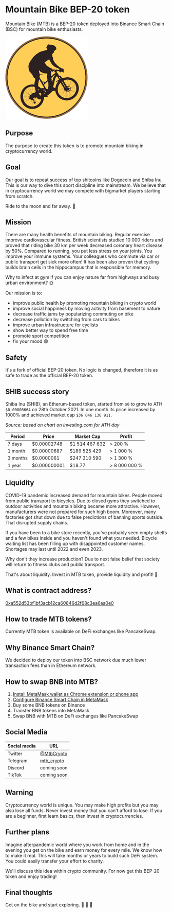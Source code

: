 # Mountain Bike BEP-20 token
Mountain Bike (MTB) is a BEP-20 token deployed into Binance Smart Chain (BSC) for mountain bike enthusiasts.

![MTB token](images/mtbcoin_256x256.png)

## Purpose

The purpose to create this token is to promote mountain biking in cryptocurrency world.

## Goal

Our goal is to repeat success of top shitcoins like Dogecoin and Shiba Inu. This is our way to dive this sport discipline into mainstream. We believe that in cryptocurrency world we may compete with bigmarket players starting from scratch.

Ride to the moon and far away. :rocket:

## Mission

There are many health benefits of mountain biking. Regular exercise improve cardiovascular fitness. British scientists studied 10 000 riders and proved that riding bike 30 km per week decreased coronary heart disease by 50%. Compared to running, you put less stress on your joints. You improve your immune systems. Your colleagues who commute via car or public transport get sick more often! It has been also proven that cycling builds brain cells in the hippocampus that is responsible for memory.

Why to infect at gym if you can enjoy nature far from highways and busy urban environment? :sun_with_face:

Our mission is to:
* improve public health by promoting mountain biking in crypto world
* improve social happiness by moving activity from basement to nature
* decrease traffic jams by popularizing commuting on bike
* decrease pollution by switching from cars to bikes
* improve urban infrastructure for cyclists
* show better way to spend free time
* promote sport competition
* fix your mood :smiley:

## Safety

It's a fork of official BEP-20 token. No logic is changed, therefore it is as safe to trade as the official BEP-20 token.

## SHIB success story

Shiba Inu (SHIB), an Etherum-based token, started from `$0` to grow to ATH `$0.00008664` on 28th October 2021. In one month its price increased by 1000% and achieved market cap `$36 046 130 911`.

_Source: based on chart on investing.com for ATH day_

| Period | Price | Market Cap | Profit |
| ------ | ----- | ---------- | ------ |
| 7 days | $0.00002748 | $1 514 467 632 | > 200 % |
| 1 month | $0.00000687 | $189 525 429 | > 1 000 % |
| 3 months | $0.0000061 | $247 310 590 | > 1 300 % |
| 1 year | $0.000000001 | $18.77 | > 8 000 000 % |

## Liquidity

COVID-19 pandemic increased demand for mountain bikes. People moved from public transport to bicycles. Due to closed gyms they switched to outdoor activities and mountain biking became more attractive. However, manufacturers were not prepared for such high boom. Moreover, many factories got shut down due to false predictions of banning sports outside. That disrupted supply chains.

If you have been to a bike store recently, you’ve probably seen empty shelfs and a few bikes inside and you haven't found what you needed. Bicycle waiting list has been filling up with disappointed customer names. Shortages may last until 2022 and even 2023.

Why don't they increase production? Due to next false belief that society will return to fitness clubs and public transport.

That's about liquidity. Invest in MTB token, provide liquidity and profit! :money_with_wings:

## What is contract address?

[0xa552d53bf1bf3acb12ca60846d2f68c3ea6aa0e0](https://bscscan.com/token/0xa552d53bf1bf3acb12ca60846d2f68c3ea6aa0e0)

## How to trade MTB tokens?

Currently MTB token is available on DeFi exchanges like PancakeSwap.

## Why Binance Smart Chain?

We decided to deploy our token into BSC network due much lower transaction fees than in Ethereum network.

## How to swap BNB into MTB?

1. [Install MetaMask wallet as Chrome extension or phone app](https://metamask.io/)
2. [Configure Binance Smart Chain in MetaMask](https://academy.binance.com/pl/articles/connecting-metamask-to-binance-smart-chain)
3. Buy some BNB tokens on Binance
4. Transfer BNB tokens into MetaMask
5. Swap BNB with MTB on DeFi exchanges like PancakeSwap

## Social Media

| Social media | URL |
| ------------ | --- |
| Twitter | [@MtbCrypto](https://twitter.com/MtbCrypto) |
| Telegram | [mtb_crypto](https://t.me/mtb_crypto) |
| Discord | coming soon |
| TikTok | coming soon |

## Warning

Cryptocurrency world is unique. You may make high profits but you may also lose all funds. Never invest money that you can't afford to lose. If you are a beginner, first learn basics, then invest in cryptocurrencies.

## Further plans

Imagine afterpandemic world where you work from home and in the evening you get on the bike and earn money for every mile. We know how to make it real. This will take months or years to build such DeFi system. You could easily transfer your effort to charity.

We'll discuss this idea within crypto community. For now get this BEP-20 token and enjoy trading!

## Final thoughts

Get on the bike and start exploring. :cactus: :mushroom: :blossom: 
